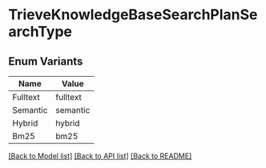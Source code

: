 # TrieveKnowledgeBaseSearchPlanSearchType

## Enum Variants

| Name | Value |
|---- | -----|
| Fulltext | fulltext |
| Semantic | semantic |
| Hybrid | hybrid |
| Bm25 | bm25 |


[[Back to Model list]](../README.md#documentation-for-models) [[Back to API list]](../README.md#documentation-for-api-endpoints) [[Back to README]](../README.md)


